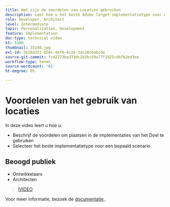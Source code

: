 ```yaml
---
title: Wat zijn de voordelen van Locaties gebruiken
description: Leer hoe u het beste Adobe Target-implementatietype voor een bepaald scenario kunt selecteren.
role: Developer, Architect
level: Intermediate
topic: Personalization, Development
feature: Implementation
doc-type: technical video
kt: 5380
thumbnail: 35140.jpg
exl-id: 5b20a321-058c-4ef6-8c2e-3ac28cba6cde
source-git-commit: fcd2273ba373dc2b3bc59a77f1925cdb7b2ed3ee
workflow-type: tm+mt
source-wordcount: '61'
ht-degree: 0%

---
```


# Voordelen van het gebruik van locaties

In deze video leert u hoe u:

* Beschrijf de voordelen om plaatsen in de implementaties van het Doel te gebruiken
* Selecteer het beste implementatietype voor een bepaald scenario

## Beoogd publiek

* Ontwikkelaars
* Architecten

>[!VIDEO](https://video.tv.adobe.com/v/35140/?quality=12)

Voor meer informatie, bezoek de [ documentatie ](https://experienceleague.adobe.com/docs/target/using/implement-target/implementing-target.html?lang=en).
